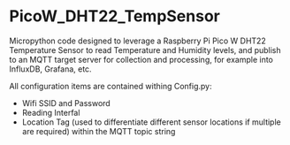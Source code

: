 # PicoW_DHT22_TempSensor

Micropython code designed to leverage a Raspberry Pi Pico W DHT22 Temperature Sensor to read Temperature and Humidity levels, and publish to an MQTT target server for collection and processing, for example into InfluxDB, Grafana, etc.

All configuration items are contained withing Config.py:
  - Wifi SSID and Password
  - Reading Interfal
  - Location Tag (used to differentiate different sensor locations if multiple are required) within the MQTT topic string
  
  
